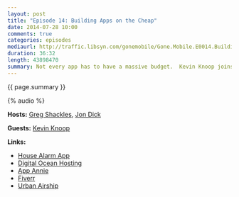 ```yaml
---
layout: post
title: "Episode 14: Building Apps on the Cheap"
date: 2014-07-28 10:00
comments: true
categories: episodes
mediaurl: http://traffic.libsyn.com/gonemobile/Gone.Mobile.E0014.Building.Apps.on.the.Cheap.mp3
duration: 36:32
length: 43898470
summary: Not every app has to have a massive budget.  Kevin Knoop joins us this episode to talk about his experiences with building apps on the cheap.  You'll be surprised how little his House Alarm app costs him to run!
---
```


{{ page.summary }}


<!-- more -->

{% audio %}

**Hosts:** [Greg Shackles](http://twitter.com/gshackles), [Jon Dick](http://twitter.com/redth)

**Guests:** [Kevin Knoop](https://twitter.com/deapsquatter)

**Links:** 

- [House Alarm App](https://housealarm.io)
- [Digital Ocean Hosting](https://www.digitalocean.com/)
- [App Annie](http://www.appannie.com)
- [Fiverr](http://www.fiverr.com)
- [Urban Airship](http://urbanairship.com)
